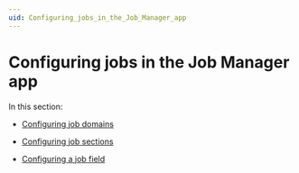 ```yaml
---
uid: Configuring_jobs_in_the_Job_Manager_app
---
```


# Configuring jobs in the Job Manager app

In this section:

- [Configuring job domains](xref:Configuring_job_domains)

- [Configuring job sections](xref:Configuring_job_sections)

- [Configuring a job field](xref:Configuring_a_job_field)
